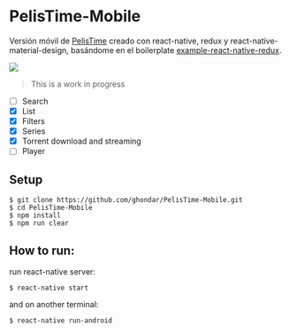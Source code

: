 # PelisTime-Mobile
Versión móvil de [PelisTime](https://github.com/ghondar/PelisTime) creado con react-native, redux y react-native-material-design, basándome en el boilerplate [example-react-native-redux](https://github.com/alinz/example-react-native-redux).

![](https://media.giphy.com/media/3o7ZeQZPpNGHSgyELe/giphy.gif)

> This is a work in progress

- [ ] Search
- [x] List
- [x] Filters
- [x] Series
- [x] Torrent download and streaming
- [ ] Player

## Setup
```shell
$ git clone https://github.com/ghondar/PelisTime-Mobile.git
$ cd PelisTime-Mobile
$ npm install
$ npm run clear
```
## How to run:

run react-native server:

```shell
$ react-native start
```

and on another terminal:

```shell
$ react-native run-android
```
